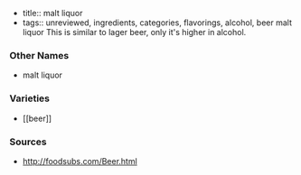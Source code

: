 - title:: malt liquor
- tags:: unreviewed, ingredients, categories, flavorings, alcohol, beer
malt liquor This is similar to lager beer, only it's higher in alcohol.

### Other Names

* malt liquor

### Varieties

* [[beer]]

### Sources
* http://foodsubs.com/Beer.html
